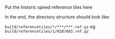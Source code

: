 Put the historic speed reference tiles here

In the end, the directory structure should look like:

`build/referencetiles/*/***/***.ref.gz` eg `build/referencetiles/1/018/683.ref.gz`